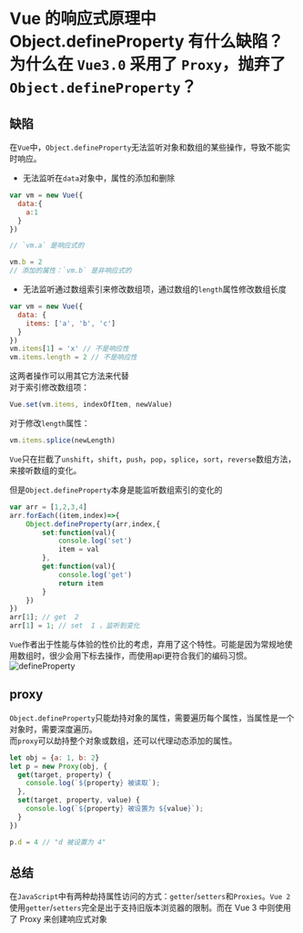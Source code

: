 # Vue 的响应式原理中 Object.defineProperty 有什么缺陷？为什么在 `Vue3.0` 采用了 `Proxy`，抛弃了 `Object.defineProperty`？

## 缺陷


在`Vue`中，`Object.defineProperty`无法监听对象和数组的某些操作，导致不能实时响应。

* 无法监听在`data`对象中，属性的添加和删除
````js
var vm = new Vue({
  data:{
    a:1
  }
})

// `vm.a` 是响应式的

vm.b = 2
// 添加的属性：`vm.b` 是非响应式的
````
* 无法监听通过数组索引来修改数组项，通过数组的`length`属性修改数组长度
````js
var vm = new Vue({
  data: {
    items: ['a', 'b', 'c']
  }
})
vm.items[1] = 'x' // 不是响应性
vm.items.length = 2 // 不是响应性
````

这两者操作可以用其它方法来代替<br>
对于索引修改数组项：
````js
Vue.set(vm.items, indexOfItem, newValue)
````
对于修改`length`属性：
````js
vm.items.splice(newLength)
````
`Vue`只在拦截了`unshift`，`shift`，`push`，`pop`，`splice`，`sort`，`reverse`数组方法，来接听数组的变化。<br>

但是`Object.defineProperty`本身是能监听数组索引的变化的
````js
var arr = [1,2,3,4]
arr.forEach((item,index)=>{
    Object.defineProperty(arr,index,{
        set:function(val){
            console.log('set')
            item = val
        },
        get:function(val){
            console.log('get')
            return item
        }
    })
})
arr[1]; // get  2
arr[1] = 1; // set  1 ，监听到变化
````

`Vue`作者出于性能与体验的性价比的考虑，弃用了这个特性。可能是因为常规地使用数组时，很少会用下标去操作，而使用api更符合我们的编码习惯。
![defineProperty](/defineProperty.webp)


## proxy
`Object.defineProperty`只能劫持对象的属性，需要遍历每个属性，当属性是一个对象时，需要深度遍历。<br>
而`proxy`可以劫持整个对象或数组，还可以代理动态添加的属性。
````js
let obj = {a: 1, b: 2}
let p = new Proxy(obj, {
  get(target, property) {
    console.log(`${property} 被读取`);
  },
  set(target, property, value) {
    console.log(`${property} 被设置为 ${value}`);
  }
})

p.d = 4 // "d 被设置为 4"
````

## 总结

在`JavaScript`中有两种劫持属性访问的方式：`getter`/`setters`和`Proxies`。`Vue 2`使用`getter`/`setters`完全是出于支持旧版本浏览器的限制。而在 Vue 3 中则使用了 Proxy 来创建响应式对象






